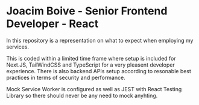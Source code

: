 # Joacim Boive - Senior Frontend Developer - React

In this repository is a representation on what to expect when employing my services.

This is coded within a limited time frame where setup is included for Next.JS, TailWindCSS and TypeScript for a very pleasent developer experience.
There is also backend APIs setup according to resonable best practices in terms of security and performance.

Mock Service Worker is configured as well as JEST with React Testing Library so there should never be any need to mock anyhting.
